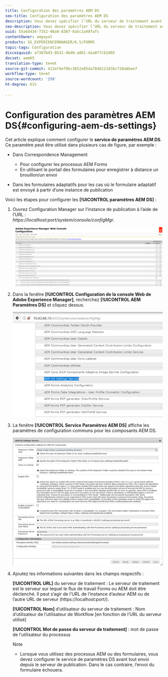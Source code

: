 ```yaml
---
title: Configuration des paramètres AEM DS
seo-title: Configuration des paramètres AEM DS
description: Vous devez spécifier l’URL du serveur de traitement avant d’envoyer un formulaire.
seo-description: Vous devez spécifier l’URL du serveur de traitement avant d’envoyer un formulaire.
uuid: 55a6d434-7352-48a8-8387-8a5c1a48fafc
contentOwner: amgoyal
products: SG_EXPERIENCEMANAGER/6.5/FORMS
topic-tags: Configuration
discoiquuid: a7387bd3-8b31-4bd0-a861-daa8f7cb2d05
docset: aem65
translation-type: tm+mt
source-git-commit: 413af4ef9bc3652e05da78d622183bcf20a8bee7
workflow-type: tm+mt
source-wordcount: '258'
ht-degree: 61%

---
```



# Configuration des paramètres AEM DS{#configuring-aem-ds-settings}

Cet article explique comment configurer le **service de paramètres AEM DS**. Ce paramètre peut être utilisé dans plusieurs cas de figure, par exemple :

* Dans Correspondence Management

   * Pour configurer les processus AEM Forms
   * En utilisant le portail des formulaires pour enregistrer à distance un brouillon/un envoi

* Dans les formulaires adaptatifs pour les cas où le formulaire adaptatif est envoyé à partir d’une instance de publication

Voici les étapes pour configurer les **[!UICONTROL paramètres AEM DS]** :

1. Ouvrez Configuration Manager sur l’instance de publication à l’aide de l’URL :\
   *https://localhost:port/system/console/configMgr*.

   ![Configuration de la console Web AEM](assets/web_configuration_console_new.png)

1. Dans la fenêtre **[!UICONTROL Configuration de la console Web de Adobe Experience Manager]**, recherchez **[!UICONTROL AEM Paramètres DS]** et cliquez dessus.

   ![Paramètres DS](assets/ds_settings_new.png)

1. La fenêtre **[!UICONTROL Service Paramètres AEM DS]** affiche les paramètres de configuration communs pour les composants AEM DS.

   ![Service des paramètres DS](assets/ds_settings_service_new.png)

1. Ajoutez les informations suivantes dans les champs respectifs :

   **[!UICONTROL URL]** du serveur de traitement : Le serveur de traitement est le serveur sur lequel le flux de travail Forms ou AEM doit être déclenché. Il peut s’agir de l’URL de l’instance d’auteur AEM ou de l’autre URL de serveur (https://localhost:port/).

   **[!UICONTROL Nom]** d’utilisateur du serveur de traitement : Nom d’utilisateur de l’utilisateur de Workflow  [en fonction de l’URL du serveur utilisé]

   **[!UICONTROL Mot de passe du serveur de traitement]** : mot de passe de l’utilisateur du processus

   >[!NOTE]
   >
   >
   >    
   >    
   >    * Lorsque vous utilisez des processus AEM ou des formulaires, vous devez configurer le service de paramètres DS avant tout envoi depuis le serveur de publication. Dans le cas contraire, l’envoi du formulaire échouera.


